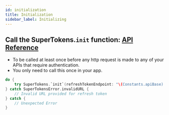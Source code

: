```yaml
---
id: initialization
title: Initialization
sidebar_label: Initializing
---
```


## Call the SuperTokens.`init` function: [API Reference](../api-reference/api-reference#supertokens-init-refreshtokenendpoint-string-sessionexpirystatuscode-int-throws)

- To be called at least once before any http request is made to any of your APIs that require authentication. 
- <span class="highlighted-text">You only need to call this once in your app.</span>

```swift
do {
    try SuperTokens.`init`(refreshTokenEndpoint: "\(Constants.apiBase):8080/api/refreshtoken")
} catch SuperTokensError.invalidURL {
    // Invalid URL provided for refresh token
} catch {
    // Unexpected Error
}
```